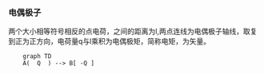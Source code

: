 ### 电偶极子
两个大小相等符号相反的点电荷，之间的距离为l,两点连线为电偶极子轴线，取复到正为正方向，电荷量q与l乘积为电偶极矩，简称电矩，为矢量。
```mermaid
	graph TD
    A(  Q  ) --> B[ -Q ]
```


<!--stackedit_data:
eyJoaXN0b3J5IjpbLTcwMjI5MDI0OSwyNDMwNjMzNzldfQ==
-->